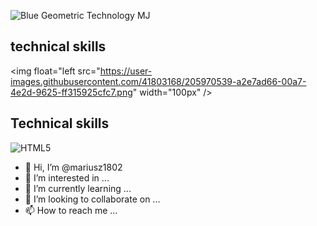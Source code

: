 
![Blue Geometric Technology MJ](https://user-images.githubusercontent.com/41803168/205963073-106ad797-d19c-4ee1-92d8-603ccbf4093f.png)

## technical skills

<img  float="left src="https://user-images.githubusercontent.com/41803168/205970539-a2e7ad66-00a7-4e2d-9625-ff315925cfc7.png" width="100px" />
																	   
## Technical skills 






![HTML5](https://img.shields.io/badge/html5-%23E34F26.svg?style=for-the-badge&logo=html5&logoColor=white) 
	


- 👋 Hi, I’m @mariusz1802
- 👀 I’m interested in ...
- 🌱 I’m currently learning ...
- 💞️ I’m looking to collaborate on ...
- 📫 How to reach me ...












<!---
mariusz1802/mariusz1802 is a ✨ special ✨ repository because its `README.md` (this file) appears on your GitHub profile.
You can click the Preview link to take a look at your changes.
--->
